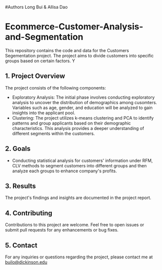 #Authors
Long Bui & Allisa Dao

# Ecommerce-Customer-Analysis-and-Segmentation

This repository contains the code and data for the Customers Segementation project. The project aims to divide customers into specific groups based on certain factors. Y

## 1. Project Overview
The project consists of the following components:
- Exploratory Analysis: The initial phase involves conducting exploratory analysis to uncover the distribution of demographics among cusomters. Variables such as age, gender, and education will be analyzed to gain insights into the applicant pool.
- Clustering: The project utilizes k-means clustering and PCA to identify patterns and group applicants based on their demographic characteristics. This analysis provides a deeper understanding of different segments within the customers.

## 2. Goals
- Conducting statistical analysis for customers' information under RFM, CLV methods to segment customers into different groups and then analyze each groups to enhance company's profits.

## 3. Results
The project's findings and insights are documented in the project report. 

## 4. Contributing
Contributions to this project are welcome. Feel free to open issues or submit pull requests for any enhancements or bug fixes.

## 5. Contact
For any inquiries or questions regarding the project, please contact me at builo@dickinson.edu
